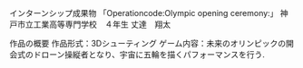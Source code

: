 インターンシップ成果物
「Operationcode:Olympic opening ceremony:」 
神戸市立工業高等専門学校　４年生
丈達　翔太

作品の概要
作品形式：3Dシューティング
ゲーム内容：未来のオリンピックの開会式のドローン操縦者となり、宇宙に五輪を描くパフォーマンスを行う.

